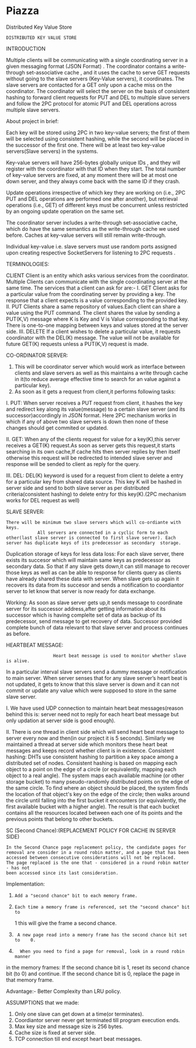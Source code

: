 # Piazza
Distributed Key Value Store

    
	DISTRIBUTED KEY VALUE STORE


INTRODUCTION

Multiple clients will be communicating with a single coordinating server in a given messaging format (JSON Format) . The coordinator contains a write-through set-associative cache , and it uses the cache to serve GET requests without going to the slave servers (Key-Value servers), it coordinates. The slave servers are contacted for a GET only upon a cache miss on the coordinator. The coordinator will select the server on the basis of consistent hashing to forward client requests for PUT and DEL to multiple slave servers and follow the 2PC protocol for atomic PUT and DEL operations across multiple slave servers.



About project in brief:


 Each key will be stored using 2PC in two key-value servers; the first of them will be selected using consistent hashing, while the second will be placed in the successor of the first one. There will be at least two key-value servers(Slave servers) in the systems.



 Key-value servers will have 256-bytes globally unique IDs , and they will register with the coordinator with that ID when they start. The total number of key-value servers are fixed, at any moment there will be at most one down server, and they always come back with the same ID if they crash.




Update operations irrespective of which key they are working on (i.e., 2PC PUT and DEL operations are performed one after another), but retrieval operations (i.e., GET) of different keys must be concurrent unless restricted by an ongoing update operation on the same set.



The coordinator server includes a write-through set-associative cache, which do have the same semantics as the write-through cache we used before. Caches at key-value servers will still remain write-through.



Individual key-value i.e. slave servers must use random ports assigned upon creating respective SocketServers for listening to 2PC requests .




TERMINOLOGIES:

CLIENT
Client is an entity which asks various services from the coordinator.
Multiple Clients can communicate with the single coordinating server at the same time.
The services that a client can ask for are:-
I. GET
Client asks for a particular value from the coordinating server by providing a key. The response that a client expects is a value corresponding to the provided key.
II. PUT
Clients share a same repository of values.Each client can share a value using the PUT command. The client shares the value by sending a PUT(K,V) message where K is Key and V is Value corresponding to that key.
There is one-to-one mapping between keys and values stored at the server side.
III. DELETE
If a client wishes to delete a particular value, it requests coordinator with the  DEL(K) message.
The value will not be available for future GET(K) requests unless a PUT(K,V) request is made.







CO-ORDINATOR SERVER:
   
1. This will be coordinator server which would work as interface between clients and slave servers as well as this maintains a write through cache in it(to reduce average effective time to search for an value against a particular key).
2.  As soon as it gets a request from client,it performs following tasks:
    

I. PUT:  When server receives a PUT request from client, it hashes the key and 	redirect key along its value(message) to a certain slave server (and its 	successor)accordingly in JSON format. Here 2PC mechanism works in	 which if any of above two slave servers is down then none of these 	changes should get commited or updated.

II. GET: When any of the clients request for value for a key(K),this server 	receives a GET(K) request.As soon as server gets this request,it starts 	searching in its own cache,If cache hits then server replies by then itself 	otherwise this request will be redirected to intended slave server and 	response will be sended to client as reply for the query.

III. DEL: DEL(K) keyword is used for a request from client to delete a entry for a particular key from shared data source. This key K will be hashed in server side and send to both slave server as per distributed criteria(consistent hashing) to delete entry for this key(K).(2PC mechanism works for DEL request as well)







SLAVE SERVER:
           
    There will be minimum two slave servers which will co-ordiante with keys.
                All servers are connected in a cyclic form to each other(last slave server is connected to first slave server). Each server has duplicate keys of its predecessor as secondary  storage.


Duplication storage of keys for less data loss: For each slave server, there exists its 	succesor which will maintain same keys as predecessor as secondary data. So        	that if any slave gets down,it can still manage to recover those keys as well as 	can be able to response for clients query as clients have already shared these 	data with server. When slave gets up again it recovers its data from its 	succesor and sends a notification to coordiantor server to let know that server is 	now ready for data exchange.   


Working: As soon as slave server gets up,it sends message to coordinate server for 	its successor address,after getting information about its successor which is 	having complelte set of data as backup of its predecessor, send message to get 	recovery of data. Successor provided complete bunch of data relevant to that 	slave server and process continues as before.



HEARTBEAT MESSAGE:
            
                      Heart beat message is used to monitor whether slave is alive.

In a particular interval slave servers send a dummy message or notification to 	main server. When server senses that for any slave server’s heart beat is not updated, it gets to know that this slave server is down and it can not commit or update any value which were supposed to store in the same slave server.


I.        We have used UDP connection to maintain heart beat messages(reason behind this is: server need not to reply for each heart beat message but only updation at server side is good enough).


II. There is one thread in client side which will send heart beat message to server every now and then(in our project it is 5 seconds).
Similarly we maintained a thread at server side which monitors these heart beat messages and keeps record whether client is in existence.
Consistent hashing:
		DHTs use consistent hashing to partition a key space among a distributed set of nodes. Consistent hashing is based on mapping each object to a point on the edge of a circle (or equivalently, mapping each object to a real angle). The system maps each available machine (or other storage bucket) to many pseudo-randomly distributed points on the edge of the same circle.
	To find where an object should be placed, the system finds the location of that object's key on the edge of the circle; then walks around the circle until falling into the first bucket it encounters (or equivalently, the first available bucket with a higher angle). The result is that each bucket contains all the resources located between each one of its points and the previous points that belong to other buckets.



SC (Second Chance):(REPLACEMENT POLICY FOR CACHE IN SERVER SIDE)
	
	In the Second Chance page replacement policy, the candidate pages for
	removal are consider in a round robin matter, and a page that has been
	accessed between consecutive considerations will not be replaced.
	The page replaced is the one that - considered in a round robin matter - has not
	been accessed since its last consideration.

 Implementation:
1.     Add a "second chance" bit to each memory frame.
2.     Each time a memory frame is referenced, set the "second chance" bit to
 	1 this will give the frame a second chance.
3.      A new page read into a memory frame has the second chance bit set to 	0.
4.       When you need to find a page for removal, look in a round robin     	manner
in the memory frames:
 If the second chance bit is 1, reset its second chance bit (to 0) and
 	continue.
 If the second chance bit is 0, replace the page in that memory
frame.

Advantage:-
Better Complexity than LRU policy.



ASSUMPTIONS that we made:
1. Only one slave can get down at a time(or terminates).
2. Coordiantor server never get terminated till program execution ends.
3. Max key size and message size is 256 bytes.
4. Cache size is fixed at server side.
5. TCP connection till end except heart beat messages.

